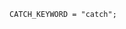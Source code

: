 <!-- This file is generated automatically by infrastructure scripts. Please don't edit by hand. -->

```{ .ebnf .slang-ebnf #CATCH_KEYWORD }
CATCH_KEYWORD = "catch";
```
